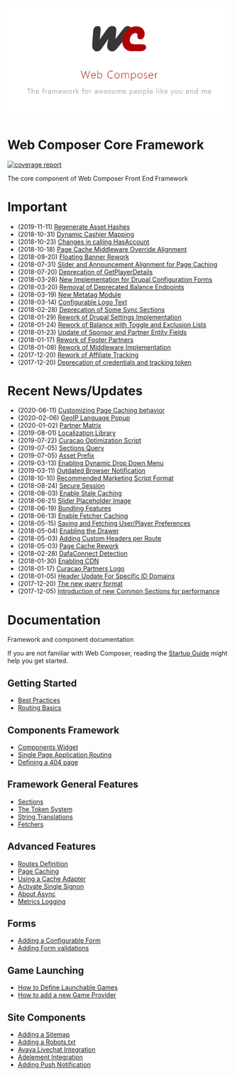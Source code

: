 ![](assets/banner.png)

# Web Composer Core Framework

<a href="https://gitlab.ph.esl-asia.com/CMS/fe-core/commits/working"><img alt="coverage report" src="https://gitlab.ph.esl-asia.com/CMS/fe-core/badges/working/coverage.svg" /></a>

The core component of Web Composer Front End Framework

# Important

* (2019-11-11) [Regenerate Asset Hashes](docs/news/2019-11-11-regenerate-asset-hash.md)
* (2018-10-31) [Dynamic Cashier Mapping](docs/news/2018-10-31-dynamic-cashier-link.md)
* (2018-10-23) [Changes in calling HasAccount](docs/news/2018-10-23-player-object-update-has-account.md)
* (2018-10-18) [Page Cache Middleware Override Alignment](docs/news/2018-10-18-page-cache-middleware-alignment.md)
* (2018-09-20) [Floating Banner Rework](docs/news/2018-09-20-floating-banner-rework.md)
* (2018-07-31) [Slider and Announcement Alignment for Page Caching](docs/news/2018-07-31-slider-announcement-alignment.md)
* (2018-07-20) [Deprecation of GetPlayerDetails](docs/news/2018-07-20-deprecations-player-details.md)
* (2018-03-28) [New Implementation for Drupal Configuration Forms](https://gitlab.ph.esl-asia.com/CMS/drupal-data/blob/working/docs/news/2018-03-28-new-config-form-implementation.md)
* (2018-03-20) [Removal of Deprecated Balance Endpoints](docs/news/2018-03-20-remove-balance-deprecations.md)
* (2018-03-19) [New Metatag Module](docs/news/2018-03-19-new-metatag-module.md)
* (2018-03-14) [Configurable Logo Text](docs/news/2018-03-14-configurable-logo-text.md)
* (2018-02-28) [Deprecation of Some Sync Sections](docs/news/2018-02-28-sync-section-deprections.md)
* (2018-01-29) [Rework of Drupal Settings Implementation](https://gitlab.ph.esl-asia.com/CMS/drupal-data/blob/working/docs/settings-configs-setup.md)
* (2018-01-24) [Rework of Balance with Toggle and Exclusion Lists](docs/news/2018-01-24-balance-update-toggle-exclusion.md)
* (2018-01-23) [Update of Sponsor and Partner Entity Fields](docs/news/2018-01-23-update-sponsor-partner-fields.md)
* (2018-01-17) [Rework of Footer Partners](docs/news/2018-01-17-rework-of-footer-partners.md)
* (2018-01-08) [Rework of Middleware Implementation](docs/news/2018-01-08-rework-of-middlewares.md)
* (2017-12-20) [Rework of Affiliate Tracking](docs/news/2017-12-20-affiliate-rework.md)
* (2017-12-20) [Deprecation of credentials and tracking token](docs/news/2017-12-20-token-deprecation.md)

# Recent News/Updates

* (2020-06-11) [Customizing Page Caching behavior](docs/news/2020-06-11-custom-page-caching-behavior.md)
* (2020-02-06) [GeoIP Language Popup](docs/news/2020-02-06-geoip-language-popup.md)
* (2020-01-02) [Partner Matrix](docs/news/2020-01-02-partner-matrix.md)
* (2019-08-01) [Localization Library](docs/news/2019-08-01-localization.md)
* (2019-07-22) [Curacao Optimization Script](docs/news/2019-07-22-curacao-opt-script.md)
* (2019-07-05) [Sections Query](https://gitlab.ph.esl-asia.com/CMS/wbc-base/blob/working/docs/sections-query.md)
* (2019-07-05) [Asset Prefix](https://gitlab.ph.esl-asia.com/CMS/wbc-base/blob/working/docs/asset-prefix.md)
* (2019-03-13) [Enabling Dynamic Drop Down Menu](docs/news/2019-03-13-activation-dynamic-drop-menu.md)
* (2019-03-11) [Outdated Browser Notification](docs/news/2019-03-11-outdated-browser-notification.md)
* (2018-10-10) [Recommended Marketing Script Format](docs/news/2018-10-10-recommended-market-script-format.md)
* (2018-08-24) [Secure Session](docs/news/2018-08-24-secure-session.md)
* (2018-08-03) [Enable Stale Caching](docs/news/2018-08-03-stale-cache.md)
* (2018-06-21) [Slider Placeholder Image](docs/news/2018-06-21-slider-placeholder.md)
* (2018-06-19) [Bundling Features](docs/bundles.md)
* (2018-06-13) [Enable Fetcher Caching](docs/news/2018-06-13-fetchers-cache.md)
* (2018-05-15) [Saving and Fetching User/Player Preferences](docs/news/2018-05-15-user-preferences.md)
* (2018-05-04) [Enabling the Drawer](docs/news/2018-05-04-drawer.md)
* (2018-05-03) [Adding Custom Headers per Route](docs/routes.md)
* (2018-05-03) [Page Cache Rework](docs/page-caching.md)
* (2018-02-28) [DafaConnect Detection](docs/news/2018-02-28-dafa-connect.md)
* (2018-01-30) [Enabling CDN](docs/news/2018-01-30-enabling-cdn.md)
* (2018-01-17) [Curacao Partners Logo](docs/news/2018-01-17-curacao-partners-logo.md)
* (2018-01-05) [Header Update For Specific ID Domains](docs/news/2018-01-05-id-domains-header.md)
* (2017-12-20) [The new query format](docs/news/2017-12-20-query-format.md)
* (2017-12-05) [Introduction of new Common Sections for performance](docs/news/2017-12-05-common-sections.md)

# Documentation

Framework and component documentation

If you are not familiar with Web Composer, reading the [Startup Guide](docs/startup.md) might help
you get started.

## Getting Started

* [Best Practices](docs/best-practices.md)
* [Routing Basics](docs/basics-routing.md)

## Components Framework

* [Components Widget](docs/components/component-widget.md)
* [Single Page Application Routing](docs/components/single-page-application-routing.md)
* [Defining a 404 page](docs/components/component-404-page.md)

## Framework General Features

* [Sections](docs/sections.md)
* [The Token System](docs/creating-tokens.md)
* [String Translations](docs/string-translations.md)
* [Fetchers](docs/fetchers.md)

## Advanced Features

* [Routes Definition](docs/routes.md)
* [Page Caching](docs/page-caching.md)
* [Using a Cache Adapter](docs/caching.md)
* [Activate Single Signon](docs/sso.md)
* [About Async](docs/async.md)
* [Metrics Logging](docs/metrics-log.md)

## Forms

* [Adding a Configurable Form](docs/configurable-form.md)
* [Adding Form validations](docs/form-validations.md)

## Game Launching

* [How to Define Launchable Games](docs/game-launch.md)
* [How to add a new Game Provider](docs/game-provider.md)

## Site Components

* [Adding a Sitemap](docs/sitemap.md)
* [Adding a Robots.txt](docs/robots.md)
* [Avaya Livechat Integration](docs/avaya.md)
* [Adelement Integration](docs/adelement.md)
* [Adding Push Notification](docs/pushnx.md)

